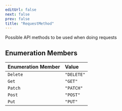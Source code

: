 ```yaml
---
editUrl: false
next: false
prev: false
title: "RequestMethod"
---
```


Possible API methods to be used when doing requests

## Enumeration Members

| Enumeration Member | Value |
| :------ | :------ |
| `Delete` | `"DELETE"` |
| `Get` | `"GET"` |
| `Patch` | `"PATCH"` |
| `Post` | `"POST"` |
| `Put` | `"PUT"` |
